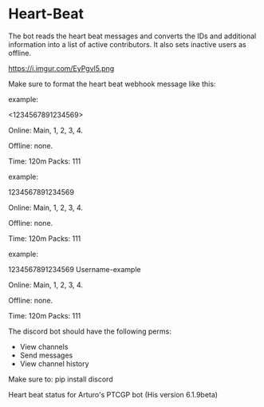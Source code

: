 # Heart-Beat

The bot reads the heart beat messages and converts the IDs and additional information into a list of active contributors. It also sets inactive users as offline.

https://i.imgur.com/EyPgvl5.png


Make sure to format the heart beat webhook message like this:



example:

<1234567891234569>

Online: Main, 1, 2, 3, 4.

Offline: none.

Time: 120m Packs: 111




example:

1234567891234569 

Online: Main, 1, 2, 3, 4.

Offline: none.

Time: 120m Packs: 111




example:

1234567891234569 Username-example

Online: Main, 1, 2, 3, 4.

Offline: none.

Time: 120m Packs: 111




The discord bot should have the following perms:
- View channels
- Send messages
- View channel history

Make sure to: pip install discord

Heart beat status for Arturo's PTCGP bot (His version 6.1.9beta)
